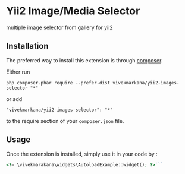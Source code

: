 Yii2 Image/Media Selector
=========================
multiple image selector from gallery for yii2

Installation
------------

The preferred way to install this extension is through [composer](http://getcomposer.org/download/).

Either run

```
php composer.phar require --prefer-dist vivekmarkana/yii2-images-selector "*"
```

or add

```
"vivekmarkana/yii2-images-selector": "*"
```

to the require section of your `composer.json` file.


Usage
-----

Once the extension is installed, simply use it in your code by  :

```php
<?= \vivekmarakana\widgets\AutoloadExample::widget(); ?>```